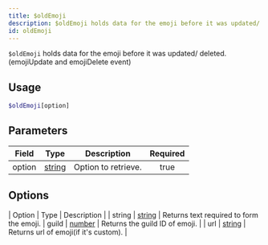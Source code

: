 ```yaml
---
title: $oldEmoji
description: $oldEmoji holds data for the emoji before it was updated/ deleted. (emojiUpdate and emojiDelete event)
id: oldEmoji
---
```


`$oldEmoji` holds data for the emoji before it was updated/ deleted. (emojiUpdate and emojiDelete event)

## Usage

```php
$oldEmoji[option]
```

## Parameters

| Field  | Type                                                                                              | Description         | Required |
| ------ | ------------------------------------------------------------------------------------------------- | ------------------- | :------: |
| option | [string](https://developer.mozilla.org/en-US/docs/Web/JavaScript/Reference/Global_Objects/String) | Option to retrieve. |   true   |

## Options 

| Option | Type | Description |
| string | [string](https://developer.mozilla.org/en-US/docs/Web/JavaScript/Reference/Global_Objects/String) | Returns text required to form the emoji.
| guild | [number](https://developer.mozilla.org/en-US/docs/Web/JavaScript/Reference/Global_Objects/Number) | Returns the guild ID of emoji. |
| url | [string](https://developer.mozilla.org/en-US/docs/Web/JavaScript/Reference/Global_Objects/String) | Returns url of emoji(if it's custom). |
